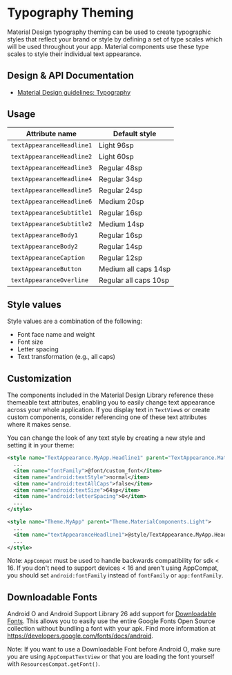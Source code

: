 <!--docs:
title: "Typography Theming"
layout: detail
section: theming
excerpt: "Typography Theming"
iconId: typography
path: /theming/typography/
-->

# Typography Theming

Material Design typography theming can be used to create typographic styles that
reflect your brand or style by defining a set of type scales which will be used
throughout your app. Material components use these type scales to style their
individual text appearance.

## Design & API Documentation

-   [Material Design guidelines:
    Typography](https://material.io/go/design-typography/)
    <!--{: .icon-list-item.icon-list-item--spec }-->

## Usage

Attribute name            | Default style
------------------------- | ---------------------
`textAppearanceHeadline1` | Light 96sp
`textAppearanceHeadline2` | Light 60sp
`textAppearanceHeadline3` | Regular 48sp
`textAppearanceHeadline4` | Regular 34sp
`textAppearanceHeadline5` | Regular 24sp
`textAppearanceHeadline6` | Medium 20sp
`textAppearanceSubtitle1` | Regular 16sp
`textAppearanceSubtitle2` | Medium 14sp
`textAppearanceBody1`     | Regular 16sp
`textAppearanceBody2`     | Regular 14sp
`textAppearanceCaption`   | Regular 12sp
`textAppearanceButton`    | Medium all caps 14sp
`textAppearanceOverline`  | Regular all caps 10sp

## Style values

Style values are a combination of the following:

*   Font face name and weight
*   Font size
*   Letter spacing
*   Text transformation (e.g., all caps)

## Customization

The components included in the Material Design Library reference these themeable
text attributes, enabling you to easily change text appearance across your whole
application. If you display text in `TextView`s or create custom components,
consider referencing one of these text attributes where it makes sense.

You can change the look of any text style by creating a new style and setting it
in your theme:

```xml
<style name="TextAppearance.MyApp.Headline1" parent="TextAppearance.MaterialComponents.Headline1">
  ...
  <item name="fontFamily">@font/custom_font</item>
  <item name="android:textStyle">normal</item>
  <item name="android:textAllCaps">false</item>
  <item name="android:textSize">64sp</item>
  <item name="android:letterSpacing">0</item>
  ...
</style>
```

```xml
<style name="Theme.MyApp" parent="Theme.MaterialComponents.Light">
  ...
  <item name="textAppearanceHeadline1">@style/TextAppearance.MyApp.Headline1</item>
  ...
</style>
```

Note: `AppCompat` must be used to handle backwards compatibility for sdk < 16.
If you don't need to support devices < 16 and aren't using AppCompat, you
should set `android:fontFamily` instead of `fontFamily` or `app:fontFamily`.

## Downloadable Fonts

Android O and Android Support Library 26 add support for [Downloadable
Fonts](https://developer.android.com/guide/topics/ui/look-and-feel/downloadable-fonts.html).
This allows you to easily use the entire Google Fonts Open Source collection
without bundling a font with your apk. Find more information at
https://developers.google.com/fonts/docs/android.

Note: If you want to use a Downloadable Font before Android O, make sure you are
using `AppCompatTextView` or that you are loading the font yourself with
`ResourcesCompat.getFont()`.
